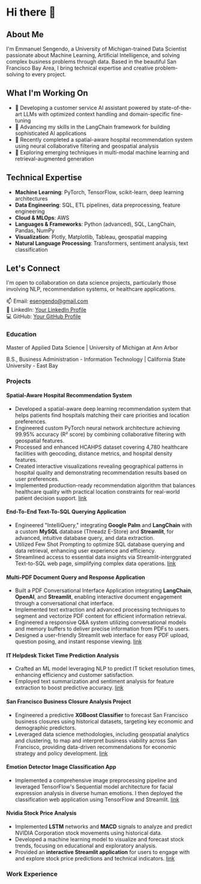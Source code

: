 # Hi there 👋

## About Me

I'm Emmanuel Sengendo, a University of Michigan-trained Data Scientist passionate about Machine Learning, Artificial Intelligence, and solving complex business problems through data. Based in the beautiful San Francisco Bay Area, I bring technical expertise and creative problem-solving to every project.

## What I'm Working On

- 🔭 Developing a customer service AI assistant powered by state-of-the-art LLMs with optimized context handling and domain-specific fine-tuning
- 🌱 Advancing my skills in the LangChain framework for building sophisticated AI applications
- 🏥 Recently completed a spatial-aware hospital recommendation system using neural collaborative filtering and geospatial analysis
- 🧠 Exploring emerging techniques in multi-modal machine learning and retrieval-augmented generation

## Technical Expertise

- **Machine Learning**: PyTorch, TensorFlow, scikit-learn, deep learning architectures
- **Data Engineering**: SQL, ETL pipelines, data preprocessing, feature engineering
- **Cloud & MLOps**: AWS
- **Languages & Frameworks**: Python (advanced), SQL, LangChain, Pandas, NumPy
- **Visualization**: Plotly, Matplotlib, Tableau, geospatial mapping
- **Natural Language Processing**: Transformers, sentiment analysis, text classification

## Let's Connect

I'm open to collaboration on data science projects, particularly those involving NLP, recommendation systems, or healthcare applications.

📫 Email: esengendo@gmail.com  
🔗 LinkedIn: [Your LinkedIn Profile](https://www.linkedin.com/in/esengendo/)  
💻 GitHub: [Your GitHub Profile](https://github.com/esengendo)

### Education

Master of Applied Data Science | University of Michigan at Ann Arbor

B.S., Business Administration - Information Technology | California State University - East Bay

### Projects

#### Spatial-Aware Hospital Recommendation System

- Developed a spatial-aware deep learning recommendation system that helps patients find hospitals matching their care priorities and location preferences.
- Engineered custom PyTorch neural network architecture achieving 99.95% accuracy (R² score) by combining collaborative filtering with geospatial features.
- Processed and enhanced HCAHPS dataset covering 4,780 healthcare facilities with geocoding, distance metrics, and hospital density features.
- Created interactive visualizations revealing geographical patterns in hospital quality and demonstrating recommendation results based on user preferences.
- Implemented production-ready recommendation algorithm that balances healthcare quality with practical location constraints for real-world patient decision support.
[link](https://github.com/esengendo/spatial-hospital-recommendation-system)

#### End-To-End Text-To-SQL Querying Application

- Engineered "IntelliQuery," integrating **Google Palm** and **LangChain** with a custom **MySQL** database (Threadz E-Store) and **Streamlit**, for advanced, intuitive database query, and data extraction.
- Utilized Few Shot Prompting to optimize SQL database querying and data retrieval, enhancing user experience and efficiency.
- Streamlined access to essential data insights via Streamlit-interggrated Text-to-SQL web page, simplifying complex data operations.
[link](https://github.com/esengendo/E2E-Retail-Project)


#### Multi-PDF Document Query and Response Application

- Built a PDF Conversational Interface Application integrating **LangChain**, **OpenAI**, and **Streamlit**, enabling interactive document engagement through a conversational chat interface.
- Implemented text extraction and advanced processing techniques to segment and vectorize PDF content for efficient information retrieval.
- Engineered a responsive Q&A system utilizing conversational models and memory buffers to deliver precise information from PDFs to users.
- Designed a user-friendly Streamlit web interface for easy PDF upload, question posing, and instant response viewing.
[link](https://github.com/esengendo/PDFConversation)


#### IT Helpdesk Ticket Time Prediction Analysis

- Crafted an ML model leveraging NLP to predict IT ticket resolution times, enhancing efficiency and customer satisfaction.
- Employed text summarization and sentiment analysis for feature extraction to boost predictive accuracy.
[link](https://github.com/esengendo/ticketanalysis)

#### San Francisco Business Closure Analysis Project

- Engineered a predictive **XGBoost Classifier** to forecast San Francisco business closures using historical datasets, targeting key economic and demographic predictors.
- Leveraged data science methodologies, including geospatial analytics and clustering, to map and interpret business viability across San Francisco, providing data-driven recommendations for economic strategy and policy development.
[link](https://github.com/esengendo/SanFranBusinesses)

#### Emotion Detector Image Classification App

- Implemented a comprehensive image preprocessing pipeline and leveraged TensorFlow's Sequential model architecture for facial expression analysis in diverse human emotions.  I then deployed the classification web application using TensorFlow and Streamlit.
[link](https://github.com/esengendo/ImageClassification)

#### Nvidia Stock Price Analysis

- Implemented **LSTM** networks and **MACD** signals to analyze and predict NVIDIA Corporation stock movements using historical data.
- Developed a machine learning model to visualize and forecast stock trends, focusing on educational and exploratory analysis.
- Provided an **interactive Streamlit application** for users to engage with and explore stock price predictions and technical indicators.
[link](https://github.com/esengendo/stockpredmacd)

### Work Experience







<!--
**esengendo/esengendo** is a ✨ _special_ ✨ repository because its `README.md` (this file) appears on your GitHub profile.

Here are some ideas to get you started:

- 🔭 I’m currently working on ...
- 🌱 I’m currently learning ...
- 👯 I’m looking to collaborate on ...
- 🤔 I’m looking for help with ...
- 💬 Ask me about ...
- 📫 How to reach me: ...
- 😄 Pronouns: ...
- ⚡ Fun fact: ...
-->
